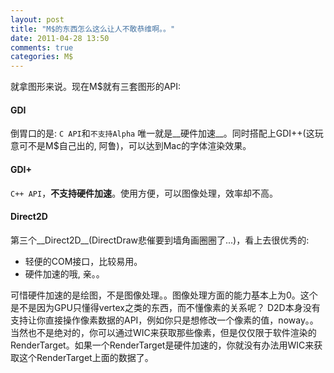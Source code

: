 ```yaml
---
layout: post
title: "M$的东西怎么这么让人不敢恭维啊。。"
date: 2011-04-28 13:50
comments: true
categories: M$
---
```


就拿图形来说。现在M$就有三套图形的API: 

#### GDI
倒胃口的是: `C API`和`不支持Alpha`
唯一就是__硬件加速__。同时搭配上GDI++(这玩意可不是M$自己出的, 阿鲁)，可以达到Mac的字体渲染效果。

#### GDI+
`C++ API`，__不支持硬件加速__。使用方便，可以图像处理，效率却不高。

#### Direct2D
第三个__Direct2D__(DirectDraw悲催要到墙角画圈圈了...)，看上去很优秀的:

-  轻便的COM接口，比较易用。
-  硬件加速的哦, 亲。。

可惜硬件加速的是绘图，不是图像处理。。图像处理方面的能力基本上为0。这个是不是因为GPU只懂得vertex之类的东西，而不懂像素的关系呢？
D2D本身没有支持让你直接操作像素数据的API，例如你只是想修改一个像素的值，noway。。当然也不是绝对的，你可以通过WIC来获取那些像素，但是仅仅限于软件渲染的RenderTarget。如果一个RenderTarget是硬件加速的，你就没有办法用WIC来获取这个RenderTarget上面的数据了。

